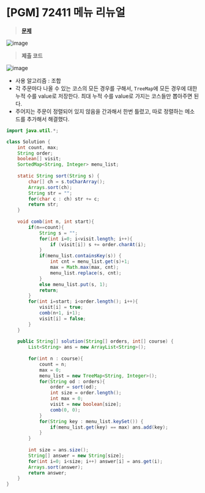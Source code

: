 # [PGM] 72411 메뉴 리뉴얼

> **[문제](https://programmers.co.kr/learn/courses/30/lessons/72411)**
> 

![image](https://user-images.githubusercontent.com/80896077/173630442-82f533fd-96f8-42b6-9268-6bded923bc89.png)

> **제출 코드**
> 

![image](https://user-images.githubusercontent.com/80896077/173630536-09b0edac-e936-4c6e-a972-8532a83e4acd.png)

- 사용 알고리즘 : 조합
- 각 주문마다 나올 수 있는 코스의 모든 경우를 구해서, `TreeMap`에 모든 경우에 대한 누적 수를 value로 저장한다. 최대 누적 수를 value로 가지는 코스들만 뽑아주면 된다.
- 주어지는 주문이 정렬되어 있지 않음을 간과해서 한번 틀렸고, 따로 정렬하는 메소드를 추가해서 해결했다.

```java
import java.util.*;

class Solution {
    int count, max;
    String order;
    boolean[] visit;
    SortedMap<String, Integer> menu_list;
    
    static String sort(String s) {
    	char[] ch = s.toCharArray();
    	Arrays.sort(ch);
    	String str = "";
    	for(char c : ch) str += c;
    	return str;
    }
    
    void comb(int n, int start){
        if(n==count){
            String s = "";
            for(int i=0; i<visit.length; i++){
                if (visit[i]) s += order.charAt(i);
            }
            if(menu_list.containsKey(s)) {
            	int cnt = menu_list.get(s)+1;
            	max = Math.max(max, cnt);
            	menu_list.replace(s, cnt);
            }
            else menu_list.put(s, 1);
            return;
        }
        for(int i=start; i<order.length(); i++){
            visit[i] = true;
            comb(n+1, i+1);
            visit[i] = false;
        }
    }
    
    public String[] solution(String[] orders, int[] course) {
        List<String> ans = new ArrayList<String>();
		
        for(int n : course){
            count = n;
            max = 0;
            menu_list = new TreeMap<String, Integer>();
            for(String od : orders){
                order = sort(od);
                int size = order.length();
                int max = 0;
                visit = new boolean[size];
                comb(0, 0);
            }
            for(String key : menu_list.keySet()) {
            	if(menu_list.get(key) == max) ans.add(key);
            }
        }
        
        int size = ans.size();
        String[] answer = new String[size];
        for(int i=0; i<size; i++) answer[i] = ans.get(i); 
        Arrays.sort(answer);
        return answer;
    }
}
```
